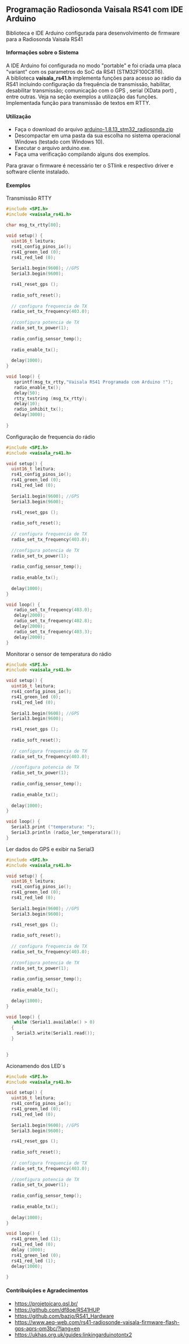 ##  Programação Radiosonda Vaisala RS41 com IDE Arduino 
Biblioteca e IDE Arduino configurada para desenvolvimento de firmware para a Radiosonda Vaisala RS41

#### Informações sobre o Sistema
A IDE Arduino foi configurada no modo "portable" e foi criada uma placa "variant" com os parametros do SoC da RS41 (STM32F100C8T6).\
A biblioteca **vaisala_rs41.h**  implementa funções para acesso ao rádio da RS41 incluindo configuração da frequência de transmissão, habilitar, desabilitar transmissão;  comunicação com o GPS , serial  (XData port) , entre outras. Veja na seção exemplos a utilização das funções.  
Implementada função para transmissão de textos em RTTY.

#### Utilização  
- Faça o download do arquivo [arduino-1.8.13_stm32_radiosonda.zip](https://drive.google.com/file/d/1h-1w4kxMXWZvkXIx4UX6_UEwJW3LLON0/view?usp=sharing)
- Descompactar em uma pasta da sua escolha no sistema operacional Windows (testado com Windows 10).
- Executar o arquivo arduino.exe. 
- Faça uma verificação compilando alguns dos exemplos.

Para gravar o firmware é necessário ter o STlink e respectivo driver e software cliente instalado. 

#### Exemplos
Transmissão RTTY
```cpp
#include <SPI.h>
#include <vaisala_rs41.h>

char msg_tx_rtty[80];

void setup() {
  uint16_t leitura;   
  rs41_config_pinos_io(); 
  rs41_green_led (0);
  rs41_red_led (0); 
  
  Serial1.begin(9600); //GPS
  Serial3.begin(9600); 

  rs41_reset_gps ();
  
  radio_soft_reset();
  
  // configura frequencia de TX  
  radio_set_tx_frequency(403.0);
  
  //configura potencia de TX 
  radio_set_tx_power(1);
     
  radio_config_sensor_temp();  
  
  radio_enable_tx(); 
   
  delay(1000);  
}

void loop() {         
   sprintf(msg_tx_rtty,"Vaisala RS41 Programada com Arduino !");          
   radio_enable_tx();
   delay(50);  
   rtty_txstring (msg_tx_rtty);   
   delay(10);  
   radio_inhibit_tx();     
   delay(3000);       
   
}

```
Configuração de frequencia do rádio
```cpp
#include <SPI.h>
#include <vaisala_rs41.h>

void setup() {
  uint16_t leitura;   
  rs41_config_pinos_io(); 
  rs41_green_led (0);
  rs41_red_led (0); 
  
  Serial1.begin(9600); //GPS
  Serial3.begin(9600); 

  rs41_reset_gps ();
  
  radio_soft_reset();
  
  // configura frequencia de TX  
  radio_set_tx_frequency(403.0);
  
  //configura potencia de TX 
  radio_set_tx_power(1);
     
  radio_config_sensor_temp();  
  
  radio_enable_tx(); 
   
  delay(1000);  
}

void loop() {         
   radio_set_tx_frequency(403.0);  
   delay(2000); 
   radio_set_tx_frequency(402.8);  
   delay(2000); 
   radio_set_tx_frequency(403.3);  
   delay(2000);         
}
```
Monitorar o sensor de temperatura do rádio
```cpp
#include <SPI.h>
#include <vaisala_rs41.h>

void setup() {
  uint16_t leitura;   
  rs41_config_pinos_io(); 
  rs41_green_led (0);
  rs41_red_led (0); 
  
  Serial1.begin(9600); //GPS
  Serial3.begin(9600); 

  rs41_reset_gps ();
  
  radio_soft_reset();
  
  // configura frequencia de TX  
  radio_set_tx_frequency(403.0);
  
  //configura potencia de TX 
  radio_set_tx_power(1);
     
  radio_config_sensor_temp();  
  
  radio_enable_tx(); 
   
  delay(1000);  
}

void loop() {     
  Serial3.print ("temperatura: ");    
  Serial3.println (radio_ler_temperatura());    
}
```

Ler dados do GPS e exibir na Serial3
```cpp
#include <SPI.h>
#include <vaisala_rs41.h>

void setup() {
  uint16_t leitura;   
  rs41_config_pinos_io(); 
  rs41_green_led (0);
  rs41_red_led (0); 
  
  Serial1.begin(9600); //GPS
  Serial3.begin(9600); 

  rs41_reset_gps ();
  
  radio_soft_reset();
  
  // configura frequencia de TX  
  radio_set_tx_frequency(403.0);
  
  //configura potencia de TX 
  radio_set_tx_power(1);
     
  radio_config_sensor_temp();  
  
  radio_enable_tx(); 
   
  delay(1000);  
}

void loop() {     
   while (Serial1.available() > 0)
  {
    Serial3.write(Serial1.read());
  }

    
}
```

Acionamendo dos LED´s
```cpp
#include <SPI.h>
#include <vaisala_rs41.h>

void setup() {
  uint16_t leitura;   
  rs41_config_pinos_io(); 
  rs41_green_led (0);
  rs41_red_led (0); 
  
  Serial1.begin(9600); //GPS
  Serial3.begin(9600); 

  rs41_reset_gps ();
  
  radio_soft_reset();
  
  // configura frequencia de TX  
  radio_set_tx_frequency(403.0);
  
  //configura potencia de TX 
  radio_set_tx_power(1);
     
  radio_config_sensor_temp();  
  
  radio_enable_tx(); 
   
  delay(1000);  
}

void loop() {     
  rs41_green_led (1);
  rs41_red_led (0); 
  delay (1000);
  rs41_green_led (0);
  rs41_red_led (1); 
  delay(1000);
    
}
```








#### Contribuições e Agradecimentos
- https://projetoicaro.qsl.br/ 
- https://github.com/df8oe/RS41HUP
- https://github.com/bazjo/RS41_Hardware
- https://www.aeq-web.com/rs41-radiosonde-vaisala-firmware-flash-gps-aprs-om3bc/?lang=en
- https://ukhas.org.uk/guides:linkingarduinotontx2

